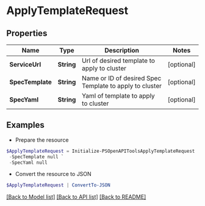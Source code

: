 # ApplyTemplateRequest
## Properties

Name | Type | Description | Notes
------------ | ------------- | ------------- | -------------
**ServiceUrl** | **String** | Url of desired template to apply to cluster | [optional] 
**SpecTemplate** | **String** | Name or ID of desired Spec Template to apply to cluster | [optional] 
**SpecYaml** | **String** | Yaml of template to apply to cluster | [optional] 

## Examples

- Prepare the resource
```powershell
$ApplyTemplateRequest = Initialize-PSOpenAPIToolsApplyTemplateRequest  -ServiceUrl null `
 -SpecTemplate null `
 -SpecYaml null
```

- Convert the resource to JSON
```powershell
$ApplyTemplateRequest | ConvertTo-JSON
```

[[Back to Model list]](../README.md#documentation-for-models) [[Back to API list]](../README.md#documentation-for-api-endpoints) [[Back to README]](../README.md)

